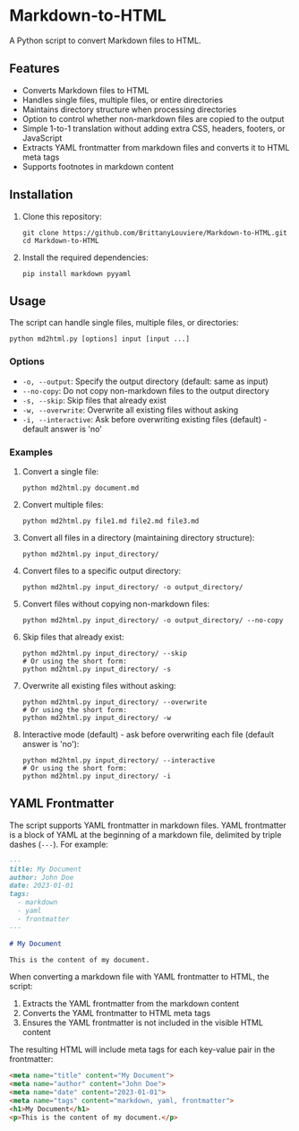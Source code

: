 # Markdown-to-HTML

A Python script to convert Markdown files to HTML.

## Features

- Converts Markdown files to HTML
- Handles single files, multiple files, or entire directories
- Maintains directory structure when processing directories
- Option to control whether non-markdown files are copied to the output
- Simple 1-to-1 translation without adding extra CSS, headers, footers, or JavaScript
- Extracts YAML frontmatter from markdown files and converts it to HTML meta tags
- Supports footnotes in markdown content

## Installation

1. Clone this repository:
   ```
   git clone https://github.com/BrittanyLouviere/Markdown-to-HTML.git
   cd Markdown-to-HTML
   ```

2. Install the required dependencies:
   ```
   pip install markdown pyyaml
   ```

## Usage

The script can handle single files, multiple files, or directories:

```
python md2html.py [options] input [input ...]
```

### Options

- `-o, --output`: Specify the output directory (default: same as input)
- `--no-copy`: Do not copy non-markdown files to the output directory
- `-s, --skip`: Skip files that already exist
- `-w, --overwrite`: Overwrite all existing files without asking
- `-i, --interactive`: Ask before overwriting existing files (default) - default answer is 'no'

### Examples

1. Convert a single file:
   ```
   python md2html.py document.md
   ```

2. Convert multiple files:
   ```
   python md2html.py file1.md file2.md file3.md
   ```

3. Convert all files in a directory (maintaining directory structure):
   ```
   python md2html.py input_directory/
   ```

4. Convert files to a specific output directory:
   ```
   python md2html.py input_directory/ -o output_directory/
   ```

5. Convert files without copying non-markdown files:
   ```
   python md2html.py input_directory/ -o output_directory/ --no-copy
   ```

6. Skip files that already exist:
   ```
   python md2html.py input_directory/ --skip
   # Or using the short form:
   python md2html.py input_directory/ -s
   ```

7. Overwrite all existing files without asking:
   ```
   python md2html.py input_directory/ --overwrite
   # Or using the short form:
   python md2html.py input_directory/ -w
   ```

8. Interactive mode (default) - ask before overwriting each file (default answer is 'no'):
   ```
   python md2html.py input_directory/ --interactive
   # Or using the short form:
   python md2html.py input_directory/ -i
   ```

## YAML Frontmatter

The script supports YAML frontmatter in markdown files. YAML frontmatter is a block of YAML at the beginning of a markdown file, delimited by triple dashes (`---`). For example:

```markdown
---
title: My Document
author: John Doe
date: 2023-01-01
tags:
  - markdown
  - yaml
  - frontmatter
---

# My Document

This is the content of my document.
```

When converting a markdown file with YAML frontmatter to HTML, the script:
1. Extracts the YAML frontmatter from the markdown content
2. Converts the YAML frontmatter to HTML meta tags
3. Ensures the YAML frontmatter is not included in the visible HTML content

The resulting HTML will include meta tags for each key-value pair in the frontmatter:

```html
<meta name="title" content="My Document">
<meta name="author" content="John Doe">
<meta name="date" content="2023-01-01">
<meta name="tags" content="markdown, yaml, frontmatter">
<h1>My Document</h1>
<p>This is the content of my document.</p>
```
